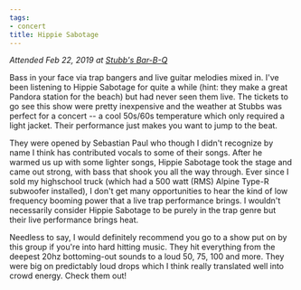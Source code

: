 ```yaml
---
tags:
- concert
title: Hippie Sabotage
---
```

_Attended Feb 22, 2019 at [Stubb's Bar-B-Q](https://goo.gl/maps/oucKDSpBpr52)_

Bass in your face via trap bangers and live guitar melodies mixed in. I've been
listening to Hippie Sabotage for quite a while (hint: they make a great Pandora
station for the beach) but had never seen them live. The tickets to go see this
show were pretty inexpensive and the weather at Stubbs was perfect for a concert
-- a cool 50s/60s temperature which only required a light jacket. Their
performance just makes you want to jump to the beat.

They were opened by Sebastian Paul who though I didn't recognize by name I think
has contributed vocals to some of their songs. After he warmed us up with some
lighter songs, Hippie Sabotage took the stage and came out strong, with bass
that shook you all the way through. Ever since I sold my highschool truck (which
had a 500 watt (RMS) Alpine Type-R subwoofer installed), I don't get many
opportunities to hear the kind of low frequency booming power that a live trap
performance brings. I wouldn't necessarily consider Hippie Sabotage to be purely
in the trap genre but their live performance brings heat.

Needless to say, I would definitely recommend you go to a show put on by this
group if you're into hard hitting music. They hit everything from the deepest
20hz bottoming-out sounds to a loud 50, 75, 100 and more. They were big on
predictably loud drops which I think really translated well into crowd energy.
Check them out!
